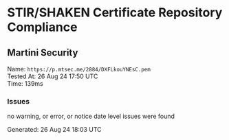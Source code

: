 # STIR/SHAKEN Certificate Repository Compliance

## Martini Security

Name: `https://p.mtsec.me/2884/DXFLkouYNEsC.pem`\
Tested At: 26 Aug 24 17:50 UTC\
Time: 139ms

### Issues

no warning, or error, or notice date level issues were found

Generated: 26 Aug 24 18:03 UTC